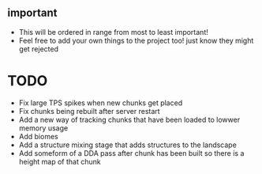 ## important
- This will be ordered in range from most to least important!
- Feel free to add your own things to the project too! just know they might get rejected 

# TODO

- Fix large TPS spikes when new chunks get placed
- Fix chunks being rebuilt after server restart
- Add a new way of tracking chunks that have been loaded to lowwer memory usage
- Add biomes
- Add a structure mixing stage that adds structures to the landscape 
- Add someform of a DDA pass after chunk has been built so there is a height map of that chunk
